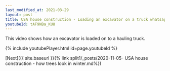 ```yaml
---
last_modified_at: 2021-03-29
layout: post
title: USA house construction - Loading an excavator on a truck whatsapp status
youtubeId: tAF9NBa_KU8
---
```


This video shows how an excavator is loaded on to a hauling truck.

{% include youtubePlayer.html id=page.youtubeId %}

[Next]({{ site.baseurl }}{% link split1/_posts/2020-11-05- USA house construction - how trees look in winter.md%})
